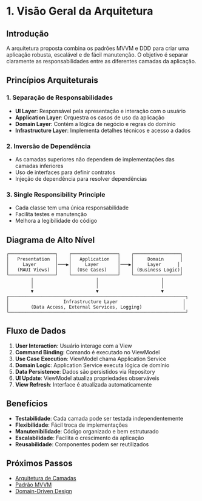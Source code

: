 # 1. Visão Geral da Arquitetura

## Introdução

A arquitetura proposta combina os padrões MVVM e DDD para criar uma aplicação robusta, escalável e de fácil manutenção. O objetivo é separar claramente as responsabilidades entre as diferentes camadas da aplicação.

## Princípios Arquiteturais

### 1. Separação de Responsabilidades
- **UI Layer**: Responsável pela apresentação e interação com o usuário
- **Application Layer**: Orquestra os casos de uso da aplicação
- **Domain Layer**: Contém a lógica de negócio e regras do domínio
- **Infrastructure Layer**: Implementa detalhes técnicos e acesso a dados

### 2. Inversão de Dependência
- As camadas superiores não dependem de implementações das camadas inferiores
- Uso de interfaces para definir contratos
- Injeção de dependência para resolver dependências

### 3. Single Responsibility Principle
- Cada classe tem uma única responsabilidade
- Facilita testes e manutenção
- Melhora a legibilidade do código

## Diagrama de Alto Nível

```
┌─────────────────┐    ┌─────────────────┐    ┌─────────────────┐
│   Presentation  │    │   Application   │    │     Domain      │
│     Layer       │───▶│     Layer       │───▶│     Layer      │
│   (MAUI Views)  │    │  (Use Cases)    │    │ (Business Logic)│
└─────────────────┘    └─────────────────┘    └─────────────────┘
         │                       │                       │
         │                       │                       │
         ▼                       ▼                       ▼
┌─────────────────────────────────────────────────────────────────┐
│                    Infrastructure Layer                        │
│        (Data Access, External Services, Logging)               │
└─────────────────────────────────────────────────────────────────┘
```

## Fluxo de Dados

1. **User Interaction**: Usuário interage com a View
2. **Command Binding**: Comando é executado no ViewModel
3. **Use Case Execution**: ViewModel chama Application Service
4. **Domain Logic**: Application Service executa lógica de domínio
5. **Data Persistence**: Dados são persistidos via Repository
6. **UI Update**: ViewModel atualiza propriedades observáveis
7. **View Refresh**: Interface é atualizada automaticamente

## Benefícios

- **Testabilidade**: Cada camada pode ser testada independentemente
- **Flexibilidade**: Fácil troca de implementações
- **Manutenibilidade**: Código organizado e bem estruturado
- **Escalabilidade**: Facilita o crescimento da aplicação
- **Reusabilidade**: Componentes podem ser reutilizados

## Próximos Passos

- [Arquitetura de Camadas](./02-arquitetura-camadas.md)
- [Padrão MVVM](./03-padrao-mvvm.md)
- [Domain-Driven Design](./04-domain-driven-design.md)
